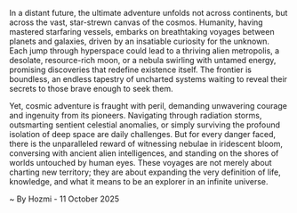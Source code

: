 
In a distant future, the ultimate adventure unfolds not across continents, but across the vast, star-strewn canvas of the cosmos. Humanity, having mastered starfaring vessels, embarks on breathtaking voyages between planets and galaxies, driven by an insatiable curiosity for the unknown. Each jump through hyperspace could lead to a thriving alien metropolis, a desolate, resource-rich moon, or a nebula swirling with untamed energy, promising discoveries that redefine existence itself. The frontier is boundless, an endless tapestry of uncharted systems waiting to reveal their secrets to those brave enough to seek them.

Yet, cosmic adventure is fraught with peril, demanding unwavering courage and ingenuity from its pioneers. Navigating through radiation storms, outsmarting sentient celestial anomalies, or simply surviving the profound isolation of deep space are daily challenges. But for every danger faced, there is the unparalleled reward of witnessing nebulae in iridescent bloom, conversing with ancient alien intelligences, and standing on the shores of worlds untouched by human eyes. These voyages are not merely about charting new territory; they are about expanding the very definition of life, knowledge, and what it means to be an explorer in an infinite universe.

~ By Hozmi - 11 October 2025
